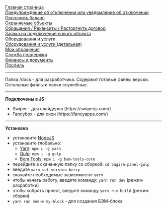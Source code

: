 <a href="https://brekot.github.io/bagira-panel-gulp/">Главная страница</a><br>
<a href="https://brekot.github.io/bagira-panel-gulp/index-warning.html">Предупреждение об отключении или уведомление об отключении</a><br>
<a href="https://brekot.github.io/bagira-panel-gulp/balance.html">Пополнить баланс</a><br>
<a href="https://brekot.github.io/bagira-panel-gulp/objects.html">Охраняемые объекты</a><br>
<a href="https://brekot.github.io/bagira-panel-gulp/request.html">Обращения / Реквизиты / Расторгнуть договор</a><br>
<a href="https://brekot.github.io/bagira-panel-gulp/application-connection.html">Заявка на подключение нового объекта</a><br>
<a href="https://brekot.github.io/bagira-panel-gulp/equipment-list.html">Оборудования и услуги</a><br>
<a href="https://brekot.github.io/bagira-panel-gulp/equipment-detail.html">Оборудования и услуги (детальная)</a><br>
<a href="https://brekot.github.io/bagira-panel-gulp/my-request.html">Мои обращения</a><br>
<a href="https://brekot.github.io/bagira-panel-gulp/support.html">Служба поддержки</a><br>
<a href="https://brekot.github.io/bagira-panel-gulp/finance-documents.html">Финансы и документы</a><br>
<a href="https://brekot.github.io/bagira-panel-gulp/profile.html">Профиль</a><br>

<hr>

Папка /docs - для разработчика. Содержит готовые файлы верски. Остальные файлы и папки служебные.

<hr>

<b>Подключены в JS:</b><br>
<ul>
    <li>Swiper - для слайдеров (https://swiperjs.com/)</li>
    <li>Fancybox - для окон (https://fancyapps.com/)</li>
</ul>

<hr>

<b>Установка</b><br>
* установите [NodeJS](https://nodejs.org/en/)
* установите глобально:
    * [Yarn](https://yarnpkg.com/getting-started): ```npm i -g yarn```
    * [Gulp](https://gulpjs.com/): ```npm i -g gulp```
    * [Bem Tools](https://www.npmjs.com/package/bem-tools-core): ```npm i -g bem-tools-core```
* перейдите в скачанную папку со сборкой: ```cd bagira-panel-gulp```
* введите ```yarn set version berry```
* скачайте необходимые зависимости: ```yarn```
* чтобы начать работу, введите команду: ```yarn run dev``` (режим разработки)
* чтобы собрать проект, введите команду ```yarn run build``` (режим сборки)
* ```yarn run bem-m my-block``` - для создания БЭМ-блока